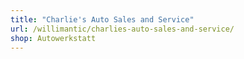 ```yaml
---
title: "Charlie's Auto Sales and Service"
url: /willimantic/charlies-auto-sales-and-service/
shop: Autowerkstatt
---
```

